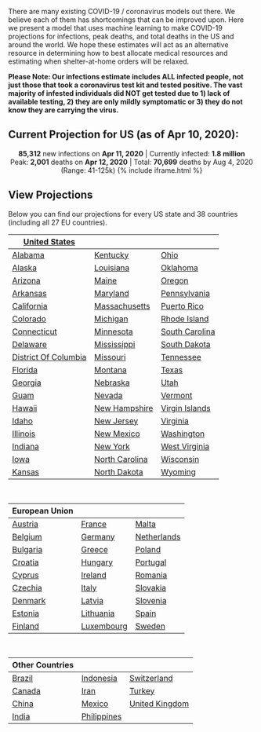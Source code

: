 There are many existing COVID-19 / coronavirus models out there. We believe each of them has shortcomings that can be improved upon. Here we present a model that uses machine learning to make COVID-19 projections for infections, peak deaths, and total deaths in the US and around the world. We hope these estimates will act as an alternative resource in determining how to best allocate medical resources and estimating when shelter-at-home orders will be relaxed.

**Please Note: Our infections estimate includes ALL infected people, not just those that took a coronavirus test kit and tested positive. The vast majority of infested individuals did NOT get tested due to 1) lack of available testing, 2) they are only mildly symptomatic or 3) they do not know they are carrying the virus.**

## Current Projection for US (as of Apr 10, 2020):
<p align="center">
  <b>85,312</b> new infections on <b>Apr 11, 2020</b> | Currently infected: <b>1.8 million</b><br>
  Peak: <b>2,001</b> deaths on <b>Apr 12, 2020</b> | Total: <b>70,699</b> deaths by Aug 4, 2020 (Range: 41-125k) {% include iframe.html %}
</p>

## View Projections

Below you can find our projections for every US state and 38 countries (including all 27 EU countries).

| [United States](us) |  |  |
| --- | --- | --- |
| [Alabama](us-al) | [Kentucky](us-ky) | [Ohio](us-oh) |
| [Alaska](us-ak) | [Louisiana](us-la) | [Oklahoma](us-ok) |
| [Arizona](us-az) | [Maine](us-me) | [Oregon](us-or) |
| [Arkansas](us-ar) | [Maryland](us-md) | [Pennsylvania](us-pa) |
| [California](us-ca) | [Massachusetts](us-ma) | [Puerto Rico](us-pr) |
| [Colorado](us-co) | [Michigan](us-mi) | [Rhode Island](us-ri) |
| [Connecticut](us-ct) | [Minnesota](us-mn) | [South Carolina](us-sc) |
| [Delaware](us-de) | [Mississippi](us-ms) | [South Dakota](us-sd) |
| [District Of Columbia](us-dc) | [Missouri](us-mo) | [Tennessee](us-tn) |
| [Florida](us-fl) | [Montana](us-mt) | [Texas](us-tx) |
| [Georgia](us-ga) | [Nebraska](us-ne) | [Utah](us-ut) |
| [Guam](us-gu) | [Nevada](us-nv) | [Vermont](us-vt) |
| [Hawaii](us-hi) | [New Hampshire](us-nh) | [Virgin Islands](us-vi) |
| [Idaho](us-id) | [New Jersey](us-nj) | [Virginia](us-va) |
| [Illinois](us-il) | [New Mexico](us-nm) | [Washington](us-wa) |
| [Indiana](us-in) | [New York](us-ny) | [West Virginia](us-wv) |
| [Iowa](us-ia) | [North Carolina](us-nc) | [Wisconsin](us-wi) |
| [Kansas](us-ks) | [North Dakota](us-nd) | [Wyoming](us-wy) |

<br />

| European Union |  |  |
| --- | --- | --- |
| [Austria](austria) | [France](france) | [Malta](malta) |
| [Belgium](belgium) | [Germany](germany) | [Netherlands](netherlands) |
| [Bulgaria](bulgaria) | [Greece](greece) | [Poland](poland) |
| [Croatia](croatia) | [Hungary](hungary) | [Portugal](portugal) |
| [Cyprus](cyprus) | [Ireland](ireland) | [Romania](romania) |
| [Czechia](czechia) | [Italy](italy) | [Slovakia](slovakia) |
| [Denmark](denmark) | [Latvia](latvia) | [Slovenia](slovenia) |
| [Estonia](estonia) | [Lithuania](lithuania) | [Spain](spain) |
| [Finland](finland) | [Luxembourg](luxembourg) | [Sweden](sweden) |

<br />

| Other Countries |  |  |
| --- | --- | --- |
| [Brazil](/brazil) | [Indonesia](/indonesia) | [Switzerland](/switzerland) |
| [Canada](/canada) | [Iran](/iran) | [Turkey](/turkey) |
| [China](/china) | [Mexico](/mexico) | [United Kingdom](/united-kingdom) |
| [India](/india) | [Philippines](/philippines) |

